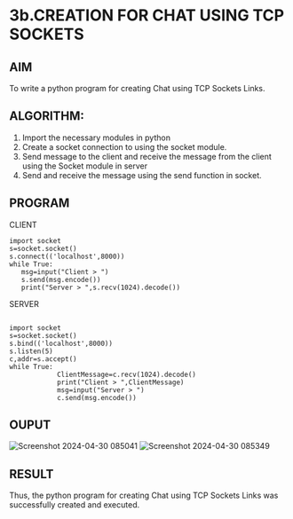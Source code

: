 # 3b.CREATION FOR CHAT USING TCP SOCKETS
## AIM
To write a python program for creating Chat using TCP Sockets Links.
## ALGORITHM:
1. Import the necessary modules in python
2. Create a socket connection to using the socket module.
3. Send message to the client and receive the message from the client using the Socket module in
 server
4. Send and receive the message using the send function in socket.
## PROGRAM
CLIENT
```
import socket 
s=socket.socket() 
s.connect(('localhost',8000)) 
while True: 
   msg=input("Client > ") 
   s.send(msg.encode()) 
   print("Server > ",s.recv(1024).decode())
```
SERVER
```
 
import socket 
s=socket.socket() 
s.bind(('localhost',8000)) 
s.listen(5) 
c,addr=s.accept() 
while True: 
            ClientMessage=c.recv(1024).decode() 
            print("Client > ",ClientMessage) 
            msg=input("Server > ") 
            c.send(msg.encode())
```

## OUPUT
![Screenshot 2024-04-30 085041](https://github.com/SAISANJAY10/3b_CHAT_USING_TCP_SOCKETS/assets/144228073/1ac90d0a-89c5-47bc-b26b-bd8cb64c37ce)
![Screenshot 2024-04-30 085349](https://github.com/SAISANJAY10/3b_CHAT_USING_TCP_SOCKETS/assets/144228073/9cc67da2-f0c0-46b0-98b9-d45b847a0ab1)

## RESULT
Thus, the python program for creating Chat using TCP Sockets Links was successfully 
created and executed.
